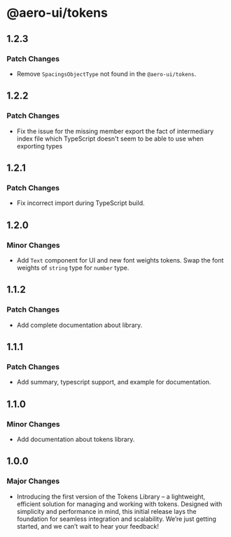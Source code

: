 # @aero-ui/tokens

## 1.2.3

### Patch Changes

- Remove `SpacingsObjectType` not found in the `@aero-ui/tokens`.

## 1.2.2

### Patch Changes

- Fix the issue for the missing member export the fact of intermediary index file which TypeScript doesn't seem to be able to use when exporting types

## 1.2.1

### Patch Changes

- Fix incorrect import during TypeScript build.

## 1.2.0

### Minor Changes

- Add `Text` component for UI and new font weights tokens. Swap the font weights of `string` type for `number` type.

## 1.1.2

### Patch Changes

- Add complete documentation about library.

## 1.1.1

### Patch Changes

- Add summary, typescript support, and example for documentation.

## 1.1.0

### Minor Changes

- Add documentation about tokens library.

## 1.0.0

### Major Changes

- Introducing the first version of the Tokens Library – a lightweight, efficient solution for managing and working with tokens. Designed with simplicity and performance in mind, this initial release lays the foundation for seamless integration and scalability. We’re just getting started, and we can’t wait to hear your feedback!
